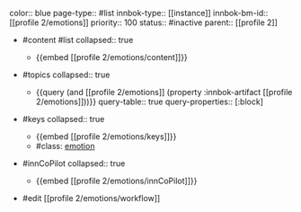 color:: blue
page-type:: #list
innbok-type:: [[instance]]
innbok-bm-id:: [[profile 2/emotions]]
priority:: 100
status:: #inactive
parent:: [[profile 2]]

- #content #list
  collapsed:: true
	- {{embed [[profile 2/emotions/content]]}}
- #topics
   collapsed:: true
    - {{query (and [[profile 2/emotions]] (property :innbok-artifact [[profile 2/emotions]]))}}
      query-table:: true
      query-properties:: [:block]
- #keys
  collapsed:: true
	- {{embed [[profile 2/emotions/keys]]}}
	- #class: [emotion](https://go.innbok.com/#/page/innBoK%2Fclass%2Femotion)
- #innCoPilot
   collapsed:: true
	 - {{embed [[profile 2/emotions/innCoPilot]]}}

- #edit [[profile 2/emotions/workflow]]

